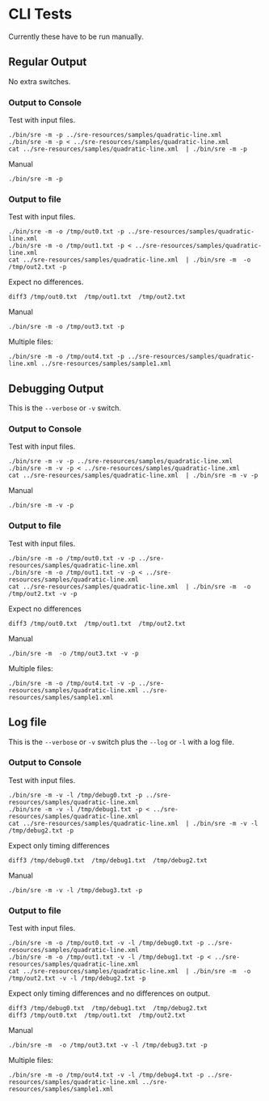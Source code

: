 # CLI Tests

Currently these have to be run manually.

## Regular Output

No extra switches.


### Output to Console

Test with input files.

``` shell
./bin/sre -m -p ../sre-resources/samples/quadratic-line.xml
./bin/sre -m -p < ../sre-resources/samples/quadratic-line.xml
cat ../sre-resources/samples/quadratic-line.xml  | ./bin/sre -m -p
```

Manual
``` shell
./bin/sre -m -p
```

### Output to file

Test with input files.

``` shell
./bin/sre -m -o /tmp/out0.txt -p ../sre-resources/samples/quadratic-line.xml
./bin/sre -m -o /tmp/out1.txt -p < ../sre-resources/samples/quadratic-line.xml
cat ../sre-resources/samples/quadratic-line.xml  | ./bin/sre -m  -o /tmp/out2.txt -p
```

Expect no differences.

``` shell
diff3 /tmp/out0.txt  /tmp/out1.txt  /tmp/out2.txt
```

Manual
``` shell
./bin/sre -m -o /tmp/out3.txt -p
```

Multiple files:

``` shell
./bin/sre -m -o /tmp/out4.txt -p ../sre-resources/samples/quadratic-line.xml ../sre-resources/samples/sample1.xml
```


## Debugging Output

This is the `--verbose` or `-v` switch.


### Output to Console

Test with input files.

``` shell
./bin/sre -m -v -p ../sre-resources/samples/quadratic-line.xml
./bin/sre -m -v -p < ../sre-resources/samples/quadratic-line.xml
cat ../sre-resources/samples/quadratic-line.xml  | ./bin/sre -m -v -p
```

Manual
``` shell
./bin/sre -m -v -p
```

### Output to file

Test with input files.

``` shell
./bin/sre -m -o /tmp/out0.txt -v -p ../sre-resources/samples/quadratic-line.xml
./bin/sre -m -o /tmp/out1.txt -v -p < ../sre-resources/samples/quadratic-line.xml
cat ../sre-resources/samples/quadratic-line.xml  | ./bin/sre -m  -o /tmp/out2.txt -v -p
```

Expect no differences

``` shell
diff3 /tmp/out0.txt  /tmp/out1.txt  /tmp/out2.txt
```

Manual
``` shell
./bin/sre -m  -o /tmp/out3.txt -v -p
```

Multiple files:

``` shell
./bin/sre -m -o /tmp/out4.txt -v -p ../sre-resources/samples/quadratic-line.xml ../sre-resources/samples/sample1.xml
```


## Log file

This is the `--verbose` or `-v` switch plus the `--log` or `-l` with a log file.

### Output to Console

Test with input files.

``` shell
./bin/sre -m -v -l /tmp/debug0.txt -p ../sre-resources/samples/quadratic-line.xml
./bin/sre -m -v -l /tmp/debug1.txt -p < ../sre-resources/samples/quadratic-line.xml
cat ../sre-resources/samples/quadratic-line.xml  | ./bin/sre -m -v -l /tmp/debug2.txt -p
```

Expect only timing differences

``` shell
diff3 /tmp/debug0.txt  /tmp/debug1.txt  /tmp/debug2.txt
```

Manual
``` shell
./bin/sre -m -v -l /tmp/debug3.txt -p
```

### Output to file

Test with input files.

``` shell
./bin/sre -m -o /tmp/out0.txt -v -l /tmp/debug0.txt -p ../sre-resources/samples/quadratic-line.xml
./bin/sre -m -o /tmp/out1.txt -v -l /tmp/debug1.txt -p < ../sre-resources/samples/quadratic-line.xml
cat ../sre-resources/samples/quadratic-line.xml  | ./bin/sre -m  -o /tmp/out2.txt -v -l /tmp/debug2.txt -p
```

Expect only timing differences and no differences on output.

``` shell
diff3 /tmp/debug0.txt  /tmp/debug1.txt  /tmp/debug2.txt
diff3 /tmp/out0.txt  /tmp/out1.txt  /tmp/out2.txt
```

Manual
``` shell
./bin/sre -m  -o /tmp/out3.txt -v -l /tmp/debug3.txt -p
```

Multiple files:

``` shell
./bin/sre -m -o /tmp/out4.txt -v -l /tmp/debug4.txt -p ../sre-resources/samples/quadratic-line.xml ../sre-resources/samples/sample1.xml
```
